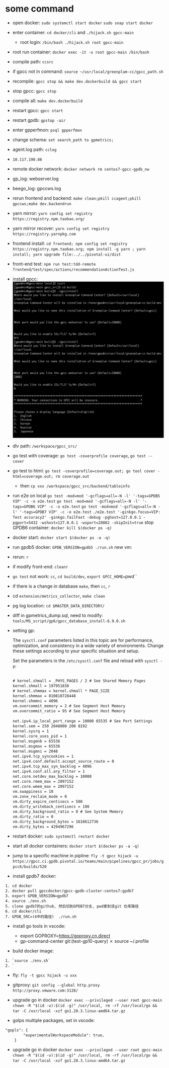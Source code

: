 # some command

* open docker: `sudo systemctl start docker` `sudo snap start docker`
* enter container: `cd docker/cli` and `./hijack.sh gpcc-main`
  * root login: `/bin/bash ./hijack.sh root gpcc-main`
* root run container: `docker exec -it -u root gpcc-main /bin/bash`
* compile path: `ccsrc`
* if gpcc not in command: `source ~/usr/local/greenplum-cc/gpcc_path.sh`
* recompile: `gpcc stop && make dev.dockerbuild && gpcc start`
* stop gpcc: `gpcc stop`
* compile all: `make dev.dockerbuild`
* restart gpcc: `gpcc start`
* restart gpdb: `gpstop -air`
* enter gpperfmon: `psql gpperfmon`
* change schema: `set search_path to gpmetrics;`
* agent.log path: `cclog`
* `10.117.190.86`
* remote docker network: `docker network rm centos7-gpcc-gpdb_nw`
* gp_log: webserver.log
* beego_log: gpccws.log
* rerun frontend and backend: `make clean;pkill ccagent;pkill gpccws;make dev.backendrun`
* yarn mirror: `yarn config set registry https://registry.npm.taobao.org/`
* yarn mirror recover: `yarn config set registry https://registry.yarnpkg.com`
* frontend install: `cd frontend; npm config set registry https://registry.npm.taobao.org; npm install -g yarn ; yarn install; yarn upgrade file:../../pivotal-ui/dist`
* front-end test: `npm run test:tdd-remote frontend/test/spec/actions/recommendationActionTest.js`
* install gpcc: ![2](../Image/vmware/2.png)
* dlv path: `/workspace/gpcc_src/`
* go test with coverage: `go test -coverprofile coverage`, `go test --cover`
* go test to html: `go test -coverprofile=coverage.out; go tool cover -html=coverage.out; rm coverage.out`
  * then `cp xxx /workspace/gpcc_src/backend/tableinfo`
* run e2e on local
    `go test -mod=mod '-gcflags=all=-N -l' '-tags=GPDB5 VIP' -c -o e2e.test`
    `go test -mod=mod '-gcflags=all=-N -l' '-tags=GPDB6 VIP' -c -o e2e.test`
    `go test -mod=mod '-gcflags=all=-N -l' '-tags=GPDB7 VIP' -c -o e2e.test`
    `./e2e.test '-ginkgo.focus=VIP: Test accuracy2' -ginkgo.failFast -debug -pghost=127.0.0.1 -pgport=5432 -wshost=127.0.0.1 -wsport=28082 -skipInit=true`
    stop GPDB6 container: `docker kill $(docker ps -q)`
* docker start: `docker start $(docker ps -a -q)`
* run gpdb5 docker: `GPDB_VERSION=gpdb5 ./run.sh`
new vm:

* rerun: `r`
* if modify front-end: `cleanr`
* `go test` not work: `cc`, `cd build/dev`, `export GPCC_HOME=`pwd``
* if there is a change in database `make`, then `cc`, `r`
* cd `extension/metrics_collector`, `make clean`
* pg log location: `cd $MASTER_DATA_DIRECTORY/`

* diff in gpmetrics_dump.sql, need to modify: `tools/MS_script/gp6/gpcc_database_install-6.9.0.sh`

* setting gp:

    The `sysctl.conf` parameters listed in this topic are for performance, optimization, and consistency in a wide variety of environments. Change these settings according to your specific situation and setup.

    Set the parameters in the `/etc/sysctl.conf` file and reload with `sysctl -p`:

    ```

    # kernel.shmall = _PHYS_PAGES / 2 # See Shared Memory Pages
    kernel.shmall = 197951838
    # kernel.shmmax = kernel.shmall * PAGE_SIZE 
    kernel.shmmax = 810810728448
    kernel.shmmni = 4096
    vm.overcommit_memory = 2 # See Segment Host Memory
    vm.overcommit_ratio = 95 # See Segment Host Memory

    net.ipv4.ip_local_port_range = 10000 65535 # See Port Settings
    kernel.sem = 250 2048000 200 8192
    kernel.sysrq = 1
    kernel.core_uses_pid = 1
    kernel.msgmnb = 65536
    kernel.msgmax = 65536
    kernel.msgmni = 2048
    net.ipv4.tcp_syncookies = 1
    net.ipv4.conf.default.accept_source_route = 0
    net.ipv4.tcp_max_syn_backlog = 4096
    net.ipv4.conf.all.arp_filter = 1
    net.core.netdev_max_backlog = 10000
    net.core.rmem_max = 2097152
    net.core.wmem_max = 2097152
    vm.swappiness = 10
    vm.zone_reclaim_mode = 0
    vm.dirty_expire_centisecs = 500
    vm.dirty_writeback_centisecs = 100
    vm.dirty_background_ratio = 0 # See System Memory
    vm.dirty_ratio = 0
    vm.dirty_background_bytes = 1610612736
    vm.dirty_bytes = 4294967296
    ```
* restart docker:  `sudo systemctl restart docker`
* start all docker containers: `docker start $(docker ps -a -q)`
* jump to a specific machine in pipline: `fly -t gpcc hijack -u https://gpcc.ci.gpdb.pivotal.io/teams/main/pipelines/gpcc_pr/jobs/gpcc6/builds/520`
* install gpdb7 docker:

```shell
1. cd docker
2. docker pull gpccdocker/gpcc-gpdb-cluster-centos7:gpdb7
3. export GPDB_VERSION=gpdb7
4. source ./env.sh
5. clone gpdb7的github, 然后切到GPDB7分支, pwd拿到该git 仓库路径
6. cd docker/cli
7. GPDB_SRC=(4中的路径)  ./run.sh
```

* install go tools in vscode:
  * export GOPROXY=https://goproxy.cn,direct
  * gp-command-center git:(test-gp10-query) ✗ source ~/.profile

* build docker image:

```shell
1. `source ./env.sh`
2. `
```

* fly: `fly -t gpcc hijack -u xxx`

* gitproxy: `git config --global http.proxy http://proxy.vmware.com:3128/`
* upgrade go in docker `docker exec --privileged --user root gpcc-main chown -R "$(id -u):$(id -g)" /usr/local`, ` rm -rf /usr/local/go && tar -C /usr/local -xzf go1.20.3.linux-amd64.tar.gz`

* golps multiple packages, set in vscode:
```
"gopls": {
        "experimentalWorkspaceModule": true,
    }
```
* upgrade go in docker `docker exec --privileged --user root gpcc-main chown -R "$(id -u):$(id -g)" /usr/local`, ` rm -rf /usr/local/go && tar -C /usr/local -xzf go1.20.3.linux-amd64.tar.gz`
